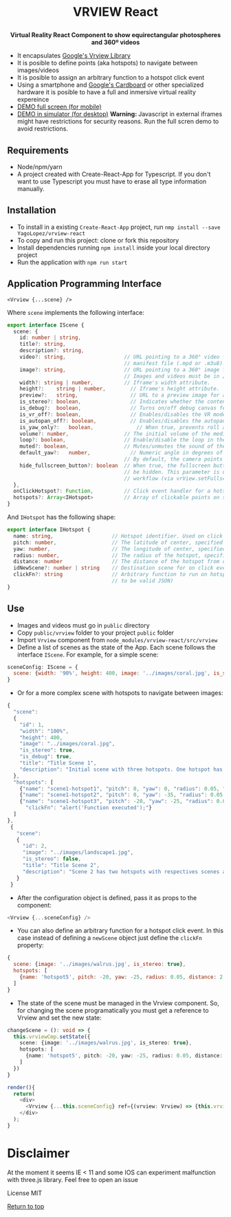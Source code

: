 # <p align="center">VRVIEW React</p>

<b><p align="center">Virtual Reality React Component to show equirectangular photospheres and 360º videos</p></b>

- It encapsulates <a href="https://developers.google.com/vr/concepts/vrview" target="_blank">Google's Vrview Library</a>
- It is posible to define points (aka hotspots) to navigate between images/videos
- It is posible to assign an arbitrary function to a hotspot click event
- Using a smartphone and <a href="https://vr.google.com/cardboard/" target="_blank">Google's Cardboard</a>
or other specialized hardware it is posible to have a full and inmersive virtual reality expereince
- <a href="https://yagolopez.js.org/vrview-react/build/" target="_blank">DEMO full screen (for mobile)</a>
- <a href="http://mobiletest.me/htc_one_emulator/?u=https://yagolopez.js.org/vrview-react/build/"
  target="_blank">DEMO in simulator (for desktop)</a> <b>Warning: </b> Javascript in external iframes might have restrictions
  for security reasons. Run the full scren demo to avoid restrictions.

## Requirements
- Node/npm/yarn
- A project created with Create-React-App for Typescript. If you don't want to use Typescript you must have to erase all
type information manually.

## Installation

- To install in a existing `Create-React-App` project, run `nmp install --save YagoLopez/vrview-react`
- To copy and run this project: clone or fork this repository
- Install dependencies running `npm install` inside your local directory project
- Run the application with `npm run start`


## Application Programming Interface

```reactjs
<Vrview {...scene} />
```

Where `scene` implements the following interface:

```typescript
export interface IScene {
  scene: {
    id: number | string,
    title?: string,
    description?: string,
    video?: string,                   // URL pointing to a 360° video file or an adaptive streaming
                                      // manifest file (.mpd or .m3u8).
    image?: string,                   // URL pointing to a 360° image file. Exactly one video or image is required.
                                      // Images and videos must be in /public directory
    width?:	string | number,          // Iframe's width attribute.
    height?:	string | number,        // Iframe's height attribute.
    preview?:	string,	                // URL to a preview image for a 360º scene (video/image).
    is_stereo?:	boolean,	            // Indicates whether the content has stereo format or not.
    is_debug?:	boolean,	            // Turns on/off debug canvas features (like showing the FPS meter).
    is_vr_off?:	boolean,	            // Enables/disables the VR mode button.
    is_autopan_off?: boolean,	        // Enables/disables the autopan introduction on desktop.
    is_yaw_only?:	boolean,	          // When true, prevents roll and pitch. This is intended for stereo panoramas.
    volume?: number,                  // The initial volume of the media; it ranges between 0 and 1; zero equals muted.
    loop?: boolean,                   // Enable/disable the loop in the video
    muted?: boolean,                  // Mutes/unmutes the sound of the video
    default_yaw?:	number,	            // Numeric angle in degrees of the initial heading for scene.
                                      // By default, the camera points at the center of the image.
    hide_fullscreen_button?: boolean  // When true, the fullscreen button contained inside the VR View iframe will
                                      // be hidden. This parameter is useful if the user wants to use VR View's fullscreen
                                      // workflow (via vrView.setFullscreen() callback) with an element outside the iframe.
  },
  onClickHotspot?: Function,          // Click event handler for a hotspot
  hotspots?: Array<IHotspot>          // Array of clickable points on scene
}
```

And `IHotspot` has the following shape:

```typescript
export interface IHotspot {
  name: string,                   // Hotspot identifier. Used on click event
  pitch: number,                  // The latitude of center, specified in degrees, between -90 and 90, with 0 at the horizon.
  yaw: number,                    // The longitude of center, specified in degrees, between -180 and 180, with 0 at the image center.
  radius: number,                 // The radius of the hotspot, specified in meters.
  distance: number                // The distance of the hotspot from camera, specified in meters.
  idNewScene?: number | string    // Destination scene for on click event
  clickFn?: string                // Arbitrary function to run on hotspot click event. (Function call must be string
                                  // to be valid JSON)
}
```

## Use

- Images and videos must go in `public` directory
- Copy `public/vrview` folder to your project `public` folder
- Import `Vrview` component from `node_modules/vrview-react/src/vrview`
- Define a list of scenes as the state of the App. Each scene follows the interface `IScene`.
For example, for a simple scene:

```javascript
sceneConfig: IScene = {
  scene: {width: '90%', height: 400, image: '../images/coral.jpg', is_stereo: true, is_debug: true}
}
```

- Or for a more complex scene with hotspots to navigate between images:

```javascript
{
  "scene":
  {
    "id": 1,
    "width": "100%",
    "height": 400,
    "image": "../images/coral.jpg",
    "is_stereo": true,
    "is_debug": true,
    "title": "Title Scene 1",
    "description": "Initial scene with three hotspots. One hotspot has a new scene associated, other has no new scene and the third executes a function"
  },
  "hotspots": [
    {"name": "scene1-hotspot1", "pitch": 0, "yaw": 0, "radius": 0.05, "distance": 2, "idNewScene": 2},
    {"name": "scene1-hotspot2", "pitch": 0, "yaw": -35, "radius": 0.05, "distance": 2},
    {"name": "scene1-hotspot3", "pitch": -20, "yaw": -25, "radius": 0.05, "distance": 2,
      "clickFn": "alert('Function executed');"}
  ]
},
 {
   "scene":
   {
     "id": 2,
     "image": "../images/landscape1.jpg",
     "is_stereo": false,
     "title": "Title Scene 2",
     "description": "Scene 2 has two hotspots with respectives scenes associated"
   }
 }
```

- After the configuration object is defined, pass it as props to the component:

```typescript
<Vrview {...sceneConfig} />
```

- You can also define an arbitrary function for a hotspot click event. In this case instead of defining a `newScene` object
just define the `clickFn` property:

```javascript
{
  scene: {image: '../images/walrus.jpg', is_stereo: true},
  hotspots: [
    {name: 'hotspot5', pitch: -20, yaw: -25, radius: 0.05, distance: 2, clickFn: () => alert('Function executed')}
  ]
}
```

- The state of the scene must be managed in the Vrview component. So, for changing the scene programatically you must get
a reference to Vrview and set the new state:

```typescript
changeScene = (): void => {
  this.vrviewCmp.setState({
    scene: {image: '../images/walrus.jpg', is_stereo: true},
    hotspots: [
      {name: 'hotspot5', pitch: -20, yaw: -25, radius: 0.05, distance: 2}
    ]
  })
}

render(){
  return(
    <div>
      <Vrview {...this.sceneConfig} ref={(vrview: Vrview) => {this.vrviewCmp = vrview}} />
    </div>
  );
}
```

# Disclaimer
At the moment it seems IE < 11 and some IOS can experiment malfunction with three.js library. Feel free to open an issue

License MIT

<a href="#">Return to top</a>